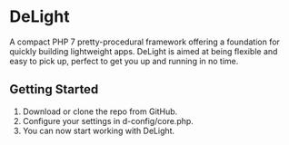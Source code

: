 # DeLight
A compact PHP 7 pretty-procedural framework offering a foundation for quickly building lightweight apps.
DeLight is aimed at being flexible and easy to pick up, perfect to get you up and running in no time.
## Getting Started
1. Download or clone the repo from GitHub.
2. Configure your settings in d-config/core.php.
3. You can now start working with DeLight.
